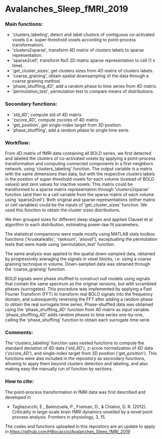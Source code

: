 # Avalanches_Sleep_fMRI_2019

### Main functions:
- 'clusters_labeling', detect and label clusters of contiguous co-activated voxels (i.e. super-threshold voxels according to point-process transformation).
- 'clusters2sparse', transform 4D matrix of clusters labels to sparse representation.
- 'sparse2cell', transform Nx5 2D matrix sparse representation to cell (1 x time).
- 'get_cluster_sizes', get clusters sizes from 4D matrix of clusters labels.
- 'coarse_graining', obtain spatial downsampling of the data through a coarse graining method.
- 'phase_shuffling_4D', add a random phase to time series from 4D matrix.
- 'permutation_test', permutation test to compare means of distributions.

### Secondary functions:
- 'std_4D', compute std of 4D matrix.
- 'zscore_4D', compute zscores of 4D matrix.
- 'get_position', get single-index target from 3D position.
- 'phase_shuffling', add a random phase to single time serie.

### Workflow:

From 4D matrix of fMRI data containing all BOLD series, we first detected and labeled the clusters of co-activated voxels by applying a point-process transformation and computing connected components in a first-neighbors network, using 'clusters_labeling' function. The output variable is a matrix with the same dimensions than data, but with the respective clusters labels in the position of super-threshold voxels for each volume (instead of BOLD values) and zero values for inactive voxels. This matrix could be transformed to a sparse matrix representation through 'clusters2sparse' function (and then to a cell variable from the sparse matrix of each volume using 'sparse2cell'). Both original and sparse representations (either matrix or cell variables) could be the inputs of 'get_cluster_sizes' function. We used this function to obtain the cluster sizes distributions.

We then grouped sizes for different sleep stages and applied Clauset et al algorithm to each distribution, estimating power-law fit parameters.

The statistical comparisons were made mostly using MATLAB stats toolbox functions ('kruskalwallis', 'ranksum', 'anova1'), exceptuating the permutation tests that were made using 'permutation_test' function.

The same analysis was applied to the spatial down-sampled data, obtained by progressively averaging the signals in voxel blocks, i.e. using a coarse graining technique in volume. Down-sampled data was obtained through the 'coarse_graining' function.

BOLD signals were phase shuffled to construct null models using signals that contain the same spectrum as the original versions, but with scrambled phases (surrogates). This procedure was implemented by applying a Fast Fourier Transform (FFT) to transform real BOLD signals into the frequency domain, and subsequently reversing the FFT after adding a random phase to obtain the real surrogate time series. Phase-shuffled data was obtained using the 'phase_shuffling_4D' function from 4D matrix as input variable. 'phase_shuffling_4D' adds random phases to time series one-by-one, calling the 'phase_shuffling' function to obtain each surrogate time serie.

### Comments:

The 'clusters_labeling' function uses nested functions to compute the standard deviation of 4D data ('std_4D'), z-score normalization of 4D data ('zscore_4D'), and single-index target from 3D position ('get_position'). This functions were also included in the repository as secondary functions, allowing to apply them beyond clusters detection and labeling, and also making easy the manually run of function by sections.

### How to cite:

The point-process transformation in fMRI data was first described and developed in
- Tagliazucchi, E., Balenzuela, P., Fraiman, D., & Chialvo, D. R. (2012). Criticality in large-scale brain fMRI dynamics unveiled by a novel point process analysis. Frontiers in physiology, 3, 15.

The codes and functions uploaded in this repository are an update to apply in https://github.com/HBocaccio/Avalanches_Sleep_fMRI_2019
